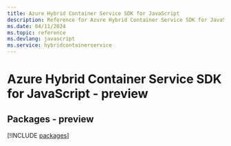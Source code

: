 ```yaml
---
title: Azure Hybrid Container Service SDK for JavaScript
description: Reference for Azure Hybrid Container Service SDK for JavaScript
ms.date: 04/11/2024
ms.topic: reference
ms.devlang: javascript
ms.service: hybridcontainerservice
---
```

# Azure Hybrid Container Service SDK for JavaScript - preview
## Packages - preview
[!INCLUDE [packages](hybrid-container-service-index.md)]